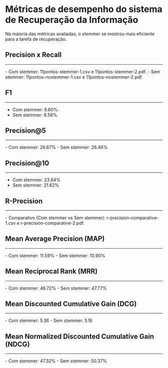 # Métricas de desempenho do sistema de Recuperação da Informação
Na maioria das métricas avaliadas, o stemmer se mostrou mais eficiente para a tarefa de recuperação.

## Precision x Recall
<hr/>
- Com stemmer: 11pontos-stemmer-1.csv e 11pontos-stemmer-2.pdf.
- Sem stemmer: 11pontos-nostemmer-1.csv e 11pontos-nostemmer-2.pdf.

## F1
<hr/>

- Com stemmer: 9.60%.
- Sem stemmer: 8.58%.

## Precision@5
<hr/>
- Com stemmer: 26.67%
- Sem stemmer: 26.46%

## Precision@10
<hr/>

- Com stemmer: 23.94%
- Sem stemmer: 21.62%


## R-Precision
<hr/>
- Comparativo (Com stemmer vs Sem stemmer): r-precision-comparative-1.csv e r-precision-comparative-2.pdf.

## Mean Average Precision (MAP)
<hr/>
- Com stemmer: 11.59% 
- Sem stemmer: 10.90%

## Mean Reciprocal Rank (MRR)
<hr/>
- Com stemmer: 46.72%
- Sem stemmer: 47.77%

## Mean Discounted Cumulative Gain (DCG)
<hr/>
- Com stemmer: 5.36
- Sem stemmer: 5.16

## Mean Normalized Discounted Cumulative Gain (NDCG)
<hr/>
- Com stemmer: 47.32%
- Sem stemmer: 50.37%